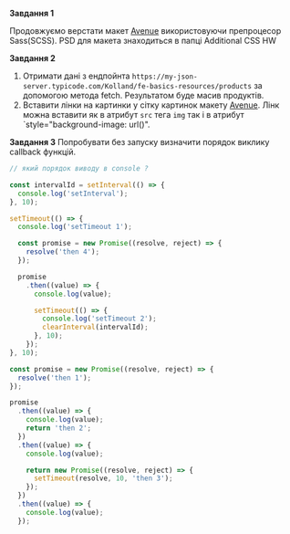 **Завдання 1**

Продовжуємо верстати макет [Avenue](https://zpl.io/VYOeBLk) використовуючи препроцесор Sass(SCSS). PSD для макета знаходиться в папці Additional CSS HW

**Завдання 2**

1. Отримати дані з ендпойнта `https://my-json-server.typicode.com/Kolland/fe-basics-resources/products` за допомогою метода fetch. Результатом буде масив продуктів.
2. Вставити лінки на картинки у сітку картинок макету [Avenue](https://zpl.io/VYOeBLk). Лінк можна вставити як в атрибут `src` тега `img` так і в атрибут `style="background-image: url()".

**Завдання 3**
Попробувати без запуску визначити порядок виклику callback функцій.

```javascript
// який порядок виводу в console ?

const intervalId = setInterval(() => {
  console.log('setInterval');
}, 10);

setTimeout(() => {
  console.log('setTimeout 1');

  const promise = new Promise((resolve, reject) => {
    resolve('then 4');
  });

  promise
    .then((value) => {
      console.log(value);

      setTimeout(() => {
        console.log('setTimeout 2');
        clearInterval(intervalId);
      }, 10);
    });
}, 10);

const promise = new Promise((resolve, reject) => {
  resolve('then 1');
});

promise
  .then((value) => {
    console.log(value);
    return 'then 2';
  })
  .then((value) => {
    console.log(value);

    return new Promise((resolve, reject) => {
      setTimeout(resolve, 10, 'then 3');
    });
  })
  .then((value) => {
    console.log(value);
  });
```
